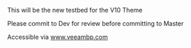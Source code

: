 
This will be the new testbed for the V10 Theme

Please commit to Dev for review before committing to Master

Accessible via www.veeambp.com
